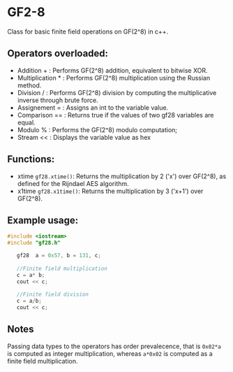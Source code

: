 # GF2-8
Class for basic finite field operations on GF(2^8) in c++.

## Operators overloaded: 
  * Addition + : Performs GF(2^8) addition, equivalent to bitwise XOR.
  * Multiplication * : Performs GF(2^8) multiplication using the Russian method.
  * Division / :  Performs GF(2^8) division by computing the multiplicative inverse through brute force.
  * Assignement = : Assigns an int to the variable value.
  * Comparison == : Returns true if the values of two gf28 variables are equal.
  * Modulo %  : Performs the GF(2^8) modulo computation;
  * Stream << : Displays the variable value as hex

## Functions: 
 * xtime `gf28.xtime()`: Returns the multiplication by 2 ('x') over GF(2^8), as defined for the Rijndael AES algorithm.
 * x1time `gf28.x1time()`: Returns the multiplication by 3 ('x+1') over GF(2^8).

## Example usage:
 
 ```c++
 #include <iostream>
 #include "gf28.h"
 
    gf28  a = 0x57, b = 131, c;
    
    //Finite field multiplication
    c = a* b;
    cout << c;
    
    //Finite field division
    c = a/b;
    cout << c;
```
## Notes
Passing data types to the operators has order prevalecence, that is `0x02*a` is computed as integer multiplication, whereas `a*0x02` is computed as a finite field multiplication.
